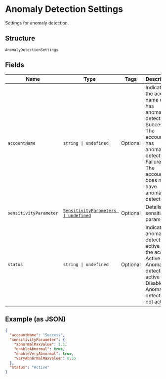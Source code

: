 
# Anomaly Detection Settings

Settings for anomaly detection.

## Structure

`AnomalyDetectionSettings`

## Fields

| Name | Type | Tags | Description |
|  --- | --- | --- | --- |
| `accountName` | `string \| undefined` | Optional | Indicates if the account name used has anomaly detection.<br />Success - The account has anomaly detection.<br />Failure - The account does not have anomaly detection. |
| `sensitivityParameter` | [`SensitivityParameters \| undefined`](../../doc/models/sensitivity-parameters.md) | Optional | Details for sensitivity parameters. |
| `status` | `string \| undefined` | Optional | Indicates if anomaly detection is active on the account<br />Active - Anomaly detection is active<br />Disabled- Anomaly detection is not active. |

## Example (as JSON)

```json
{
  "accountName": "Success",
  "sensitivityParameter": {
    "abnormalMaxValue": 1.1,
    "enableAbnormal": true,
    "enableVeryAbnormal": true,
    "veryAbnormalMaxValue": 0.55
  },
  "status": "Active"
}
```

